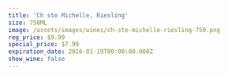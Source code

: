 ```yaml
---
title: 'Ch ste Michelle, Riesling'
size: 750ML
image: /assets/images/wines/ch-ste-michelle-riesling-750.png
reg_price: $9.99
special_price: $7.99
expiration_date: 2016-01-19T00:00:00.000Z
show_wine: false
---
```


